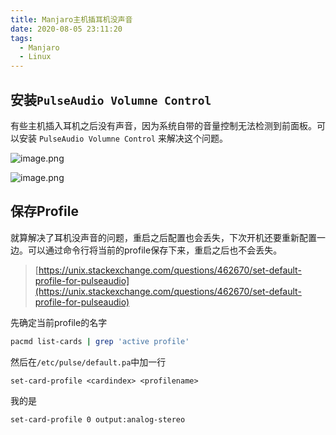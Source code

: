 ```yaml
---
title: Manjaro主机插耳机没声音
date: 2020-08-05 23:11:20
tags:
  - Manjaro
  - Linux
---
```


## 安装`PulseAudio Volumne Control`

有些主机插入耳机之后没有声音，因为系统自带的音量控制无法检测到前面板。可以安装 `PulseAudio Volumne Control` 来解决这个问题。

![image.png](https://i.loli.net/2020/08/06/dZUe7u9h14cQrMl.png)

![image.png](https://i.loli.net/2020/08/06/zqskrioFbcMm7DB.png)

## 保存Profile

就算解决了耳机没声音的问题，重启之后配置也会丢失，下次开机还要重新配置一边。可以通过命令行将当前的profile保存下来，重启之后也不会丢失。

> [https://unix.stackexchange.com/questions/462670/set-default-profile-for-pulseaudio](https://unix.stackexchange.com/questions/462670/set-default-profile-for-pulseaudio)

先确定当前profile的名字

```bash
pacmd list-cards | grep 'active profile'
```

然后在`/etc/pulse/default.pa`中加一行

```
set-card-profile <cardindex> <profilename>
```

我的是

```
set-card-profile 0 output:analog-stereo
```